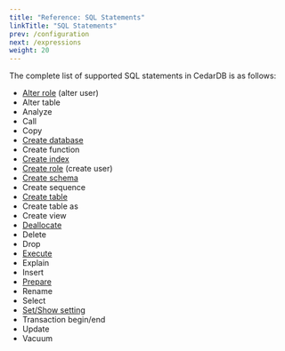 ```yaml
---
title: "Reference: SQL Statements"
linkTitle: "SQL Statements"
prev: /configuration
next: /expressions
weight: 20
---
```


The complete list of supported SQL statements in CedarDB is as follows:

* [Alter role](alterrole) (alter user)
* Alter table
* Analyze
* Call
* Copy
* [Create database](createdb)
* Create function
* [Create index](createindex)
* [Create role](createrole) (create user)
* [Create schema](createschema)
* Create sequence
* [Create table](createtable)
* Create table as
* Create view
* [Deallocate](/docs/references/advanced/prepare)
* Delete
* Drop
* [Execute](/docs/references/advanced/prepare)
* Explain
* Insert
* [Prepare](/docs/references/advanced/prepare)
* Rename
* Select
* [Set/Show setting](settings)
* Transaction begin/end
* Update
* Vacuum
